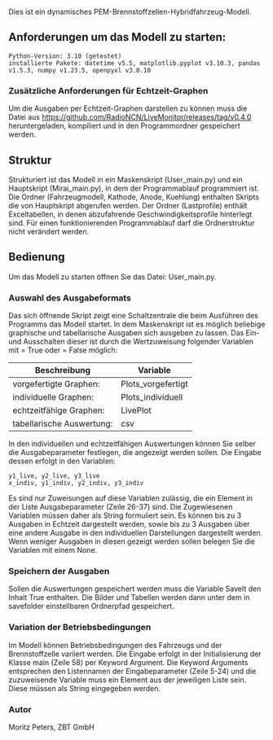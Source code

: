 Dies ist ein dynamisches PEM-Brennstoffzellen-Hybridfahrzeug-Modell.

## Anforderungen um das Modell zu starten:
```
Python-Version: 3.10 (getestet) 
installierte Pakete: datetime v5.5, matplotlib.pyplot v3.10.3, pandas v1.5.3, numpy v1.23.5, openpyxl v3.0.10
```

### Zusätzliche Anforderungen für Echtzeit-Graphen

Um die Ausgaben per Echtzeit-Graphen darstellen zu können muss die Datei aus https://github.com/RadioNCN/LiveMonitor/releases/tag/v0.4.0 heruntergeladen, kompiliert und in den Programmordner gespeichert werden.

## Struktur

Strukturiert ist das Modell in ein Maskenskript (User_main.py) und ein Hauptskript (Mirai_main.py), in dem der Programmablauf programmiert ist. Die Ordner (Fahrzeugmodell, Kathode, Anode, Kuehlung) enthalten Skripts die von Hauptskript abgerufen werden. Der Ordner (Lastprofile) enthält Exceltabellen, in denen abzufahrende Geschwindigkeitsprofile hinterlegt sind. Für einen funktionierenden Programmablauf darf die Ordnerstruktur nicht verändert werden.

## Bedienung

Um das Modell zu starten öffnen Sie das Datei: User_main.py. 

### Auswahl des Ausgabeformats

Das sich öffnende Skript zeigt eine Schaltzentrale die beim Ausführen des Programms das Modell startet.
In dem Maskenskript ist es möglich beliebige graphische und tabellarische Ausgaben sich ausgeben zu lassen. Das Ein- und Ausschalten dieser ist durch die Wertzuweisung folgender Variablen mit = True oder = False möglich:

| Beschreibung | Variable |
|--|--|
| vorgefertigte Graphen: | Plots_vorgefertigt |
| individuelle Graphen:	| Plots_individuell |
| echtzeitfähige Graphen: | LivePlot |
| tabellarische Auswertung: | csv |


In den individuellen und echtzeitfähigen Auswertungen können Sie selber die Ausgabeparameter festlegen, die angezeigt werden sollen. Die Eingabe dessen erfolgt in den Variablen:
```
y1_live, y2_live, y3_live
x_indiv, y1_indiv, y2_indiv, y3_indiv
```
Es sind nur Zuweisungen auf diese Variablen zulässig, die ein Element in der Liste Ausgabeparameter (Zeile 26-37) sind. Die Zugewiesenen Variablen müssen daher als String formuliert sein. Es können bis zu 3 Ausgaben in Echtzeit dargestellt werden, sowie bis zu 3 Ausgaben über eine andere Ausgabe in den individuellen Darstellungen dargestellt werden. Wenn weniger Ausgaben in diesen gezeigt werden sollen belegen Sie die Variablen mit einem None.

### Speichern der Ausgaben

Sollen die Auswertungen gespeichert werden muss die Variable SaveIt den Inhalt True enthalten. Die Bilder und Tabellen werden dann unter dem in savefolder einstellbaren Ordnerpfad gespeichert.

### Variation der Betriebsbedingungen

Im Modell können Betriebsbedingungen des Fahrzeugs und der Brennstoffzelle variiert werden. Die Eingabe erfolgt in der Initialisierung der Klasse main (Zeile 58) per Keyword Argument. Die Keyword Arguments entsprechen den Listennamen der Eingabeparameter (Zeile 5-24) und die zuzuweisende Variable muss ein Element aus der jeweiligen Liste sein. Diese müssen als String eingegeben werden.

### Autor

Moritz Peters, ZBT GmbH

